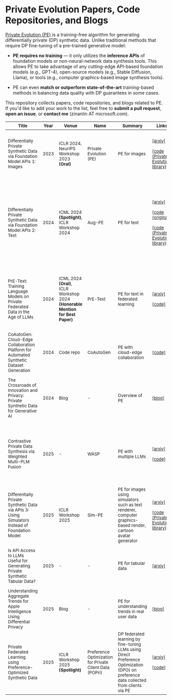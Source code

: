 # Private Evolution Papers, Code Repositories, and Blogs

[Private Evolution (PE)](https://arxiv.org/abs/2305.15560) is a training-free algorithm for generating differentially private (DP) synthetic data. Unlike traditional methods that require DP fine-tuning of a pre-trained generative model:

* __PE requires no training__ — it only utilizes the __inference APIs__ of foundation models or non-neural-network data synthesis tools. This allows PE to take advantage of any cutting-edge API-based foundation models (e.g., GPT-4), open-source models (e.g., Stable Diffusion, Llama), or tools (e.g., computer graphics-based image synthesis tools).

* PE can even __match or outperform state-of-the-art__ training-based methods in balancing data quality with DP guarantees in some cases.

This repository collects papers, code repositories, and blogs related to PE. If you'd like to add your work to the list, feel free to __submit a pull request__, __open an issue__, or __contact me__ (zinanlin AT microsoft.com).


| <sub>Title</sub>                                                                                          | <sub>Year</sub> | <sub>Venue</sub>                                                                           | <sub>Name</sub>                                                    | <sub>Summary</sub>                                                                                                                               | <sub>Links</sub>                                                                                                                                                                                                 | <sub>Organizations</sub>                                                                                             | <sub>Authors</sub>                                                                                                                                                     |
|-----------------------------------------------------------------------------------------------------------|-----------------|--------------------------------------------------------------------------------------------|--------------------------------------------------------------------|--------------------------------------------------------------------------------------------------------------------------------------------------|------------------------------------------------------------------------------------------------------------------------------------------------------------------------------------------------------------------|----------------------------------------------------------------------------------------------------------------------|------------------------------------------------------------------------------------------------------------------------------------------------------------------------|
| <sub>Differentially Private Synthetic Data via Foundation Model APIs 1: Images</sub>                      | <sub>2023</sub> | <sub>ICLR 2024, NeurIPS Workshop 2023 __(Oral)__</sub>                                     | <sub>Private Evolution (PE)</sub>                                  | <sub>PE for images</sub>                                                                                                                         | <sub>[[arxiv]](https://arxiv.org/abs/2305.15560) <br /><br />[[code (Private Evolution library)]](https://github.com/microsoft/DPSDA)</sub>                                                                      | <sub>MSR</sub>                                                                                                       | <sub>Zinan Lin, Sivakanth Gopi, Janardhan Kulkarni, Harsha Nori, Sergey Yekhanin</sub>                                                                                 |
| <sub>Differentially Private Synthetic Data via Foundation Model APIs 2: Text</sub>                        | <sub>2024</sub> | <sub>ICML 2024 __(Spotlight)__, ICLR Workshop 2024</sub>                                   | <sub>Aug-PE</sub>                                                  | <sub>PE for text</sub>                                                                                                                           | <sub>[[arxiv]](https://arxiv.org/abs/2403.01749) <br /><br />[[code (original)]](https://github.com/AI-secure/aug-pe) <br /><br />[[code (Private Evolution library)]](https://github.com/microsoft/DPSDA)</sub> | <sub>MSR, UIUC, UChicago</sub>                                                                                       | <sub>Chulin Xie, Zinan Lin, Arturs Backurs, Sivakanth Gopi, Da Yu, Huseyin Inan, Harsha Nori, Haotian Jiang, Huishuai Zhang, Yin Tat Lee, Bo Li, Sergey Yekhanin</sub> |
| <sub>PrE-Text: Training Language Models on Private Federated Data in the Age of LLMs</sub>                | <sub>2024</sub> | <sub>ICML 2024 __(Oral)__, ICLR Workshop 2024 __(Honorable Mention for Best Paper)__</sub> | <sub>PrE-Text</sub>                                                | <sub>PE for text in federated learning</sub>                                                                                                     | <sub>[[arxiv]](https://arxiv.org/pdf/2406.02958) <br /><br />[[code]](https://github.com/houcharlie/PrE-Text)</sub>                                                                                              | <sub>Meta, CMU</sub>                                                                                                 | <sub>Charlie Hou, Akshat Shrivastava, Hongyuan Zhan, Rylan Conway, Trang Le, Adithya Sagar, Giulia Fanti, Daniel Lazar</sub>                                           |
| <sub>CoAutoGen: Cloud-Edge Collaboration Platform for Automated Synthetic Dataset Generation</sub>        | <sub>2024</sub> | <sub>Code repo</sub>                                                                       | <sub>CoAutoGen</sub>                                               | <sub>PE with cloud-edge collaboration</sub>                                                                                                      | <sub>[[code]](https://github.com/TsingZ0/CoAutoGen)</sub>                                                                                                                                                        | <sub>Shanghai Jiao Tong University</sub>                                                                             | <sub>Jianqing Zhang</sub>                                                                                                                                              |
| <sub>The Crossroads of Innovation and Privacy: Private Synthetic Data for Generative AI</sub>             | <sub>2024</sub> | <sub>Blog</sub>                                                                            | <sub>-</sub>                                                       | <sub>Overview of PE</sub>                                                                                                                        | <sub>[[blog]](https://www.microsoft.com/en-us/research/blog/the-crossroads-of-innovation-and-privacy-private-synthetic-data-for-generative-ai/)</sub>                                                            | <sub>MSR</sub>                                                                                                       | <sub>Gbola Afonja, Robert Sim, Zinan Lin, Huseyin Atahan Inan, Sergey Yekhanin </sub>                                                                                  |
| <sub>Contrastive Private Data Synthesis via Weighted Multi-PLM Fusion</sub>                               | <sub>2025</sub> | <sub>-</sub>                                                                               | <sub>WASP</sub>                                                    | <sub>PE with multiple LLMs</sub>                                                                                                                 | <sub>[[arxiv]](https://arxiv.org/abs/2502.00245) <br /><br />[[code]](https://anonymous.4open.science/r/WASP)</sub>                                                                                              | <sub>Tsinghua University, Shanghai Jiao Tong University, Harbin Institute of Technology, AsiaInfo Technologies</sub> | <sub>Tianyuan Zou, Yang Liu, Peng Li, Yufei Xiong, Jianqing Zhang, Jingjing Liu, Xiaozhou Ye, Ye Ouyang, Ya-Qin Zhang</sub>                                            |
| <sub>Differentially Private Synthetic Data via APIs 3: Using Simulators Instead of Foundation Model</sub> | <sub>2025</sub> | <sub>ICLR Workshop 2025</sub>                                                              | <sub>Sim-PE</sub>                                                  | <sub>PE for images using simulators such as text renderer, computer graphics-based render, cartoon avatar generator</sub>                        | <sub>[[arxiv]](https://arxiv.org/abs/2502.05505) <br /><br />[[code (Private Evolution library)]](https://github.com/microsoft/DPSDA)</sub>                                                                      | <sub>MSR</sub>                                                                                                       | <sub>Zinan Lin, Tadas Baltrusaitis, Sergey Yekhanin</sub>                                                                                                              |
| <sub>Is API Access to LLMs Useful for Generating Private Synthetic Tabular Data?</sub>                    | <sub>2025</sub> | <sub>-</sub>                                                                               | <sub>-</sub>                                                       | <sub>PE for tabular data</sub>                                                                                                                   | <sub>[[arxiv]](https://arxiv.org/abs/2502.06555)</sub>                                                                                                                                                           | <sub>Google, Boston University</sub>                                                                                 | <sub>Marika Swanberg, Ryan McKenna, Edo Roth, Albert Cheu, Peter Kairouz</sub>                                                                                         |
| <sub>Understanding Aggregate Trends for Apple Intelligence Using Differential Privacy</sub>               | <sub>2025</sub> | <sub>Blog</sub>                                                                            | <sub>-</sub>                                                       | <sub>PE for understanding trends in real user data</sub>                                                                                         | <sub>[[blog]](https://machinelearning.apple.com/research/differential-privacy-aggregate-trends)</sub>                                                                                                            | <sub>Apple</sub>                                                                                                     | <sub>-</sub>                                                                                                                                                           |
| <sub>Private Federated Learning using Preference-Optimized Synthetic Data</sub>                           | <sub>2025</sub> | <sub>ICLR Workshop 2025 __(Spotlight)__</sub>                                              | <sub>Preference Optimization for Private Client Data (POPri)</sub> | <sub>DP federated learning by fine-tuning LLMs using Direct Preference Optimization (DPO) on preference data collected from clients via PE</sub> | <sub>[[arxiv]](https://arxiv.org/abs/2504.16438) <br /><br />[[code]](https://github.com/meiyuw/POPri)</sub>                                                                                                     | <sub>CMU, Pittsburgh Supercomputing Center, Coldrays</sub>                                                           | <sub>Charlie Hou, Mei-Yu Wang, Yige Zhu, Daniel Lazar, Giulia Fanti</sub>                                                                                              |

